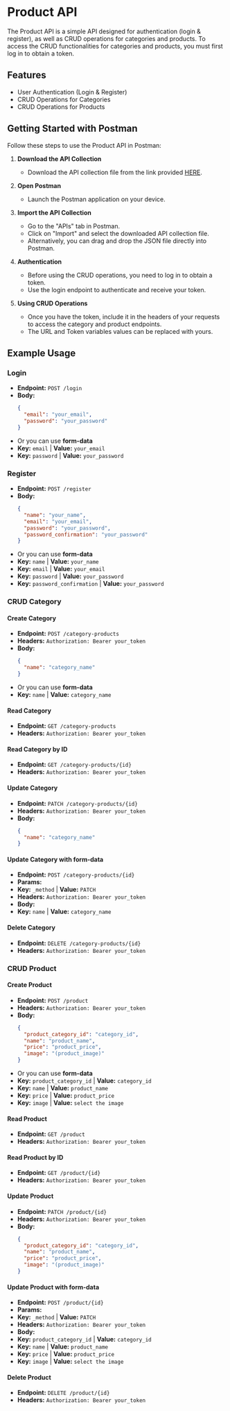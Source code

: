 # Product API

The Product API is a simple API designed for authentication (login & register), as well as CRUD operations for categories and products. To access the CRUD functionalities for categories and products, you must first log in to obtain a token.

## Features

- User Authentication (Login & Register)
- CRUD Operations for Categories
- CRUD Operations for Products

## Getting Started with Postman

Follow these steps to use the Product API in Postman:

1. **Download the API Collection**

   - Download the API collection file from the link provided [HERE](#).

2. **Open Postman**

   - Launch the Postman application on your device.

3. **Import the API Collection**

   - Go to the "APIs" tab in Postman.
   - Click on "Import" and select the downloaded API collection file.
   - Alternatively, you can drag and drop the JSON file directly into Postman.

4. **Authentication**

   - Before using the CRUD operations, you need to log in to obtain a token.
   - Use the login endpoint to authenticate and receive your token.

5. **Using CRUD Operations**
   - Once you have the token, include it in the headers of your requests to access the category and product endpoints.
   - The URL and Token variables values can be replaced with yours.

## Example Usage

### Login

- **Endpoint:** `POST /login`
- **Body:**
  ```json
  {
  	"email": "your_email",
  	"password": "your_password"
  }
  ```
- Or you can use **form-data**
- **Key:** `email` | **Value:** `your_email`
- **Key:** `password` | **Value:** `your_password`

### Register

- **Endpoint:** `POST /register`
- **Body:**
  ```json
  {
  	"name": "your_name",
  	"email": "your_email",
  	"password": "your_password",
  	"password_confirmation": "your_password"
  }
  ```
- Or you can use **form-data**
- **Key:** `name` | **Value:** `your_name`
- **Key:** `email` | **Value:** `your_email`
- **Key:** `password` | **Value:** `your_password`
- **Key:** `password_confirmation` | **Value:** `your_password`

### CRUD Category

#### Create Category

- **Endpoint:** `POST /category-products`
- **Headers:** `Authorization: Bearer your_token`
- **Body:**
  ```json
  {
  	"name": "category_name"
  }
  ```
- Or you can use **form-data**
- **Key:** `name` | **Value:** `category_name`

#### Read Category

- **Endpoint:** `GET /category-products`
- **Headers:** `Authorization: Bearer your_token`

#### Read Category by ID

- **Endpoint:** `GET /category-products/{id}`
- **Headers:** `Authorization: Bearer your_token`

#### Update Category

- **Endpoint:** `PATCH /category-products/{id}`
- **Headers:** `Authorization: Bearer your_token`
- **Body:**
  ```json
  {
  	"name": "category_name"
  }
  ```

#### Update Category with form-data

- **Endpoint:** `POST /category-products/{id}`
- **Params:**
- **Key:** `_method` | **Value:** `PATCH`
- **Headers:** `Authorization: Bearer your_token`
- **Body:**
- **Key:** `name` | **Value:** `category_name`

#### Delete Category

- **Endpoint:** `DELETE /category-products/{id}`
- **Headers:** `Authorization: Bearer your_token`

### CRUD Product

#### Create Product

- **Endpoint:** `POST /product`
- **Headers:** `Authorization: Bearer your_token`
- **Body:**
  ```json
  {
  	"product_category_id": "category_id",
  	"name": "product_name",
  	"price": "product_price",
  	"image": "(product_image)"
  }
  ```
- Or you can use **form-data**
- **Key:** `product_category_id` | **Value:** `category_id`
- **Key:** `name` | **Value:** `product_name`
- **Key:** `price` | **Value:** `product_price`
- **Key:** `image` | **Value:** `select the image`

#### Read Product

- **Endpoint:** `GET /product`
- **Headers:** `Authorization: Bearer your_token`

#### Read Product by ID

- **Endpoint:** `GET /product/{id}`
- **Headers:** `Authorization: Bearer your_token`

#### Update Product

- **Endpoint:** `PATCH /product/{id}`
- **Headers:** `Authorization: Bearer your_token`
- **Body:**
  ```json
  {
  	"product_category_id": "category_id",
  	"name": "product_name",
  	"price": "product_price",
  	"image": "(product_image)"
  }
  ```

#### Update Product with form-data

- **Endpoint:** `POST /product/{id}`
- **Params:**
- **Key:** `_method` | **Value:** `PATCH`
- **Headers:** `Authorization: Bearer your_token`
- **Body:**
- **Key:** `product_category_id` | **Value:** `category_id`
- **Key:** `name` | **Value:** `product_name`
- **Key:** `price` | **Value:** `product_price`
- **Key:** `image` | **Value:** `select the image`

#### Delete Product

- **Endpoint:** `DELETE /product/{id}`
- **Headers:** `Authorization: Bearer your_token`
